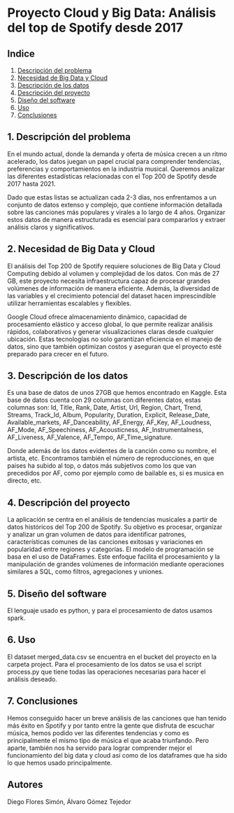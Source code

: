 # Proyecto Cloud y Big Data: Análisis del top de Spotify desde 2017

## Indice
1. [Descripción del problema](#1-descripción-del-problema)
2. [Necesidad de Big Data y Cloud](#2-necesidad-de-big-data-y-cloud)
3. [Descripción de los datos](#3-descripción-de-los-datos)
4. [Descripción del proyecto](#4-descripción-del-proyecto)
5. [Diseño del software](#5-diseño-del-software)
6. [Uso](#6-uso)
7. [Conclusiones](#7-conclusiones)

## 1. Descripción del problema
En el mundo actual, donde la demanda y oferta de música crecen a un ritmo acelerado, los datos juegan un papel crucial para comprender tendencias, preferencias y comportamientos en la industria musical. Queremos analizar las diferentes estadísticas relacionadas con el Top 200 de Spotify desde 2017 hasta 2021.

Dado que estas listas se actualizan cada 2-3 días, nos enfrentamos a un conjunto de datos extenso y complejo, que contiene información detallada sobre las canciones más populares y virales a lo largo de 4 años. Organizar estos datos de manera estructurada es esencial para compararlos y extraer análisis claros y significativos.

## 2. Necesidad de Big Data y Cloud
El análisis del Top 200 de Spotify requiere soluciones de Big Data y Cloud Computing debido al volumen y complejidad de los datos. Con más de 27 GB, este proyecto necesita infraestructura capaz de procesar grandes volúmenes de información de manera eficiente. Además, la diversidad de las variables y el crecimiento potencial del dataset hacen imprescindible utilizar herramientas escalables y flexibles.

Google Cloud ofrece almacenamiento dinámico, capacidad de procesamiento elástico y acceso global, lo que permite realizar análisis rápidos, colaborativos y generar visualizaciones claras desde cualquier ubicación. Estas tecnologías no solo garantizan eficiencia en el manejo de datos, sino que también optimizan costos y aseguran que el proyecto esté preparado para crecer en el futuro.

## 3. Descripción de los datos
Es una base de datos de unos 27GB que hemos encontrado en Kaggle. Esta base de datos cuenta con 29 columnas con diferentes datos, estas columnas son:
Id, Title, Rank, Date, Artist, Url, Region, Chart, Trend, Streams, Track_Id, Album, Popularity, Duration, Explicit, Release_Date, Available_markets, AF_Danceability, AF_Energy, AF_Key, AF_Loudness, AF_Mode, AF_Speechiness, AF_Acousticness, AF_Instrumentalness, AF_Liveness, AF_Valence, AF_Tempo, AF_Time_signature.

Donde además de los datos evidentes de la canción como su nombre, el artista, etc. Encontramos también el número de reproducciones, en que paises ha subido al top, o datos más subjetivos como los que van precedidos por AF, como por ejemplo como de bailable es, si es musica en directo, etc.

## 4. Descripción del proyecto
La aplicación se centra en el análisis de tendencias musicales a partir de datos históricos del Top 200 de Spotify. Su objetivo es procesar, organizar y analizar un gran volumen de datos para identificar patrones, características comunes de las canciones exitosas y variaciones en popularidad entre regiones y categorías.
El modelo de programación se basa en el uso de DataFrames. Este enfoque facilita el procesamiento y la manipulación de grandes volúmenes de información mediante operaciones similares a SQL, como filtros, agregaciones y uniones.

## 5. Diseño del software
El lenguaje usado es python, y para el procesamiento de datos usamos spark.

## 6. Uso
El dataset merged_data.csv se encuentra en el bucket del proyecto en la carpeta project.
Para el procesamiento de los datos se usa el script process.py que tiene todas las operaciones necesarias para hacer el análisis deseado.

## 7. Conclusiones
Hemos conseguido hacer un breve análisis de las canciones que han tenido más éxito en Spotify y por tanto entre la gente que disfruta de escuchar música, hemos podido ver las diferentes tendencias y como es principalmente el mismo tipo de música el que acaba triunfando. Pero aparte, también nos ha servido para lograr comprender mejor el funcionamiento del big data y cloud así como de los dataframes que ha sido lo que hemos usado principalmente.

## Autores
Diego Flores Simón,
Álvaro Gómez Tejedor
